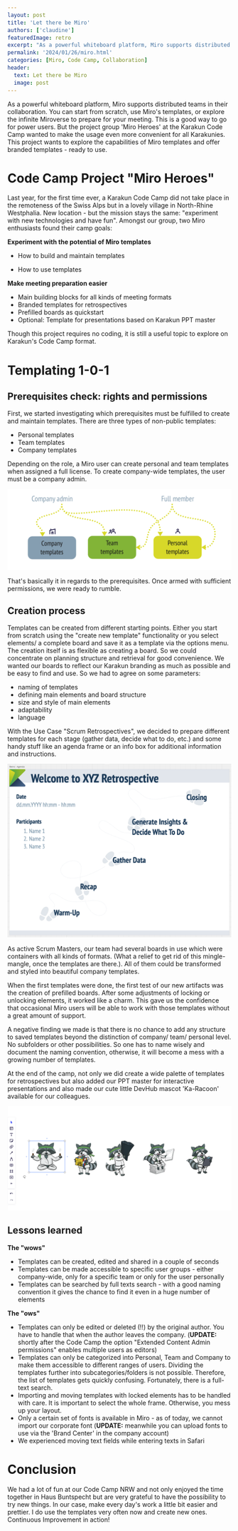```yaml
---
layout: post
title: 'Let there be Miro'
authors: ['claudine']
featuredImage: retro
excerpt: "As a powerful whiteboard platform, Miro supports distributed teams in their collaboration. You can start from scratch, use Miro's templates, or explore the infinite Miroverse to prepare for your meeting. This is a good way to go for power users. But the project group 'Miro Heroes' at the Karakun Code Camp wanted to make the usage even more convenient."
permalink: '2024/01/26/miro.html'
categories: [Miro, Code Camp, Collaboration]
header:
  text: Let there be Miro
  image: post
---
```


As a powerful whiteboard platform, Miro supports distributed teams in their collaboration. You can start from scratch, use Miro's templates, or explore the infinite Miroverse to prepare for your meeting. This is a good way to go for power users. But the project group 'Miro Heroes' at the Karakun Code Camp wanted to make the usage even more convenient for all Karakunies. This project wants to explore the capabilities of Miro templates and offer branded templates - ready to use.

# Code Camp Project "Miro Heroes"
Last year, for the first time ever, a Karakun Code Camp did not take place in the remoteness of the Swiss Alps but in a lovely village in North-Rhine Westphalia. New location - but the mission stays the same: "experiment with new technologies and have fun". Amongst our group, two Miro enthusiasts found their camp goals:


**Experiment with the potential of Miro templates**

* How to build and maintain templates
+ How to use templates

**Make meeting preparation easier**

* Main building blocks for all kinds of meeting formats
* Branded templates for retrospectives
* Prefilled boards as quickstart
* Optional: Template for presentations based on Karakun PPT master

Though this project requires no coding, it is still a useful topic to explore on Karakun's Code Camp format.

# Templating 1-0-1
## Prerequisites check: rights and permissions
First, we started investigating which prerequisites must be fulfilled to create and maintain templates. There are three types of non-public templates:

* Personal templates
* Team templates 
* Company templates

Depending on the role, a Miro user can create personal and team templates when assigned a full license. To create company-wide templates, the user must be a company admin.

![User roles for creating templates in Miro](/assets/posts/2024-01-26-Miro/Miro-roles.png)

That's basically it in regards to the prerequisites. Once armed with sufficient permissions, we were ready to rumble.

## Creation process

Templates can be created from different starting points. Either you start from scratch using the "create new template" functionality or you select elements/ a complete board and save it as a template via the options menu. The creation itself is as flexible as creating a board. So we could concentrate on planning structure and retrieval for good convenience. We wanted our boards to reflect our Karakun branding as much as possible and be easy to find and use. So we had to agree on some parameters:

* naming of templates
* defining main elements and board structure
* size and style of main elements
* adaptability
* language

With the Use Case "Scrum Retrospectives", we decided to prepare different templates for each stage (gather data, decide what to do, etc.) and some handy stuff like an agenda frame or an info box for additional information and instructions.

![Karakun Miro Template for Scrum Retrospectives](/assets/posts/2024-01-26-Miro/Miro-retro-template.png)

As active Scrum Masters, our team had several boards in use which were containers with all kinds of formats. (What a relief to get rid of this mingle-mangle, once the templates are there.). All of them could be transformed and styled into beautiful company templates.

When the first templates were done, the first test of our new artifacts was the creation of prefilled boards. After some adjustments of locking or unlocking elements, it worked like a charm. This gave us the confidence that occasional Miro users will be able to work with those templates without a great amount of support.

A negative finding we made is that there is no chance to add any structure to saved templates beyond the distinction of company/ team/ personal level. No subfolders or other possibilities. So one has to name wisely and document the naming convention, otherwise, it will become a mess with a growing number of templates.

At the end of the camp, not only we did create a wide palette of templates for retrospectives but also added our PPT master for interactive presentations and also made our cute little DevHub mascot 'Ka-Racoon' available for our colleagues.

![Karakun Racoons](/assets/posts/2024-01-26-Miro/Miro-racoons.png)

## Lessons learned

**The "wows"**

+ Templates can be created, edited and shared in a couple of seconds
+ Templates can be made accessible to specific user groups - either company-wide, only for a specific team or only for the user personally
+ Templates can be searched by full texts search - with a good naming convention it gives the chance to find it even in a huge number of elements

**The "ows"**

- Templates can only be edited or deleted (!!) by the original author. You have to handle that when the author leaves the company. (**UPDATE:** shortly after the Code Camp the option "Extended Content Admin permissions" enables multiple users as editors)
- Templates can only be categorized into Personal, Team and Company to make them accessible to different ranges of users. Dividing the templates further into subcategories/folders is not possible. Therefore, the list of templates gets quickly confusing. Fortunately, there is a full-text search.
- Importing and moving templates with locked elements has to be handled with care. It is important to select the whole frame. Otherwise, you mess up your layout.
- Only a certain set of fonts is available in Miro - as of today, we cannot import our corporate font (**UPDATE:** meanwhile you can upload fonts to use via the 'Brand Center' in the company account)
- We experienced moving text fields while entering texts in Safari

# Conclusion
We had a lot of fun at our Code Camp NRW and not only enjoyed the time together in Haus Buntspecht but are very grateful to have the possibility to try new things. In our case, make every day's work a little bit easier and prettier. I do use the templates very often now and create new ones. Continuous Improvement in action! 
